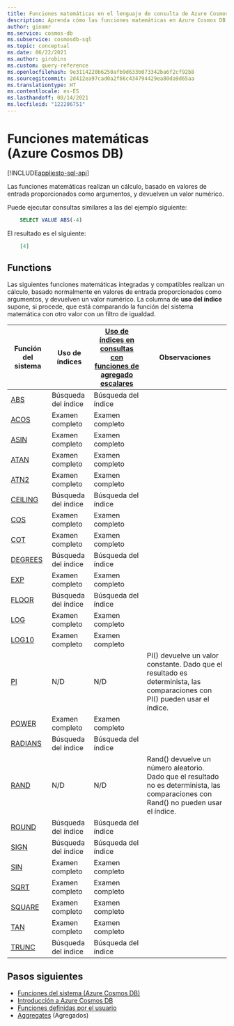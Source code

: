 ```yaml
---
title: Funciones matemáticas en el lenguaje de consulta de Azure Cosmos DB
description: Aprenda cómo las funciones matemáticas en Azure Cosmos DB realizan un cálculo en función de los valores de entrada proporcionados como argumentos y devuelven un valor numérico.
author: ginamr
ms.service: cosmos-db
ms.subservice: cosmosdb-sql
ms.topic: conceptual
ms.date: 06/22/2021
ms.author: girobins
ms.custom: query-reference
ms.openlocfilehash: 9e3114220b6250afb9d633b073342ba6f2cf92b8
ms.sourcegitcommit: 2d412ea97cad0a2f66c434794429ea80da9d65aa
ms.translationtype: HT
ms.contentlocale: es-ES
ms.lasthandoff: 08/14/2021
ms.locfileid: "122206751"
---
```

# <a name="mathematical-functions-azure-cosmos-db"></a>Funciones matemáticas (Azure Cosmos DB)  
[!INCLUDE[appliesto-sql-api](../includes/appliesto-sql-api.md)]

Las funciones matemáticas realizan un cálculo, basado en valores de entrada proporcionados como argumentos, y devuelven un valor numérico.

Puede ejecutar consultas similares a las del ejemplo siguiente:

```sql
    SELECT VALUE ABS(-4)
```

El resultado es el siguiente:

```json
    [4]
```

## <a name="functions"></a>Functions

Las siguientes funciones matemáticas integradas y compatibles realizan un cálculo, basado normalmente en valores de entrada proporcionados como argumentos, y devuelven un valor numérico. La columna de **uso del índice** supone, si procede, que está comparando la función del sistema matemática con otro valor con un filtro de igualdad.
 
| Función del sistema                 | Uso de índices | [Uso de índices en consultas con funciones de agregado escalares](../index-overview.md#index-utilization-for-scalar-aggregate-functions) | Observaciones                                                      |
| ------------------------------- | ----------- | ------------------------------------------------------ | ------------------------------------------------------------ |
| [ABS](sql-query-abs.md)         | Búsqueda del índice  | Búsqueda del índice                                             |                                                              |
| [ACOS](sql-query-acos.md)       | Examen completo   | Examen completo                                              |                                                              |
| [ASIN](sql-query-asin.md)       | Examen completo   | Examen completo                                              |                                                              |
| [ATAN](sql-query-atan.md)       | Examen completo   | Examen completo                                              |                                                              |
| [ATN2](sql-query-atn2.md)       | Examen completo   | Examen completo                                              |                                                              |
| [CEILING](sql-query-ceiling.md) | Búsqueda del índice  | Búsqueda del índice                                             |                                                              |
| [COS](sql-query-cos.md)         | Examen completo   | Examen completo                                              |                                                              |
| [COT](sql-query-cot.md)         | Examen completo   | Examen completo                                              |                                                              |
| [DEGREES](sql-query-degrees.md) | Búsqueda del índice  | Búsqueda del índice                                             |                                                              |
| [EXP](sql-query-exp.md)         | Examen completo   | Examen completo                                              |                                                              |
| [FLOOR](sql-query-floor.md)     | Búsqueda del índice  | Búsqueda del índice                                             |                                                              |
| [LOG](sql-query-log.md)         | Examen completo   | Examen completo                                              |                                                              |
| [LOG10](sql-query-log10.md)     | Examen completo   | Examen completo                                              |                                                              |
| [PI](sql-query-pi.md)           | N/D         | N/D                                                    | PI() devuelve un valor constante. Dado que el resultado es determinista, las comparaciones con PI() pueden usar el índice. |
| [POWER](sql-query-power.md)     | Examen completo   | Examen completo                                              |                                                              |
| [RADIANS](sql-query-radians.md) | Búsqueda del índice  | Búsqueda del índice                                             |                                                              |
| [RAND](sql-query-rand.md)       | N/D         | N/D                                                    | Rand() devuelve un número aleatorio. Dado que el resultado no es determinista, las comparaciones con Rand() no pueden usar el índice. |
| [ROUND](sql-query-round.md)     | Búsqueda del índice  | Búsqueda del índice                                             |                                                              |
| [SIGN](sql-query-sign.md)       | Búsqueda del índice  | Búsqueda del índice                                             |                                                              |
| [SIN](sql-query-sin.md)         | Examen completo   | Examen completo                                              |                                                              |
| [SQRT](sql-query-sqrt.md)       | Examen completo   | Examen completo                                              |                                                              |
| [SQUARE](sql-query-square.md)   | Examen completo   | Examen completo                                              |                                                              |
| [TAN](sql-query-tan.md)         | Examen completo   | Examen completo                                              |                                                              |
| [TRUNC](sql-query-trunc.md)     | Búsqueda del índice  | Búsqueda del índice                                              |                                                              |
## <a name="next-steps"></a>Pasos siguientes

- [Funciones del sistema (Azure Cosmos DB)](sql-query-system-functions.md)
- [Introducción a Azure Cosmos DB](../introduction.md)
- [Funciones definidas por el usuario](sql-query-udfs.md)
- [Aggregates](sql-query-aggregate-functions.md) (Agregados)
